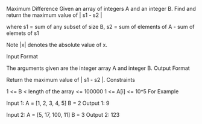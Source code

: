 Maximum Difference
Given an array of integers A and an integer B. Find and return the maximum value of | s1 - s2 |

where s1 = sum of any subset of size B, s2 = sum of elements of A - sum of elemets of s1

Note |x| denotes the absolute value of x.


Input Format

The arguments given are the integer array A and integer B.
Output Format

Return the maximum value of | s1 - s2 |.
Constraints

1 <= B < length of the array <= 100000
1 <= A[i] <= 10^5 
For Example

Input 1:
    A = [1, 2, 3, 4, 5]
    B = 2
Output 1:
    9

Input 2:
    A = [5, 17, 100, 11]
    B = 3
Output 2:
    123